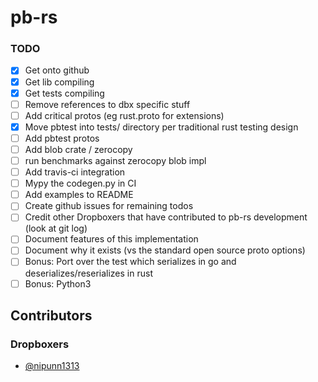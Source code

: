 # pb-rs

### TODO

- [x] Get onto github
- [x] Get lib compiling
- [x] Get tests compiling
- [ ] Remove references to dbx specific stuff
- [ ] Add critical protos (eg rust.proto for extensions)
- [x] Move pbtest into tests/ directory per traditional rust testing design
- [ ] Add pbtest protos
- [ ] Add blob crate / zerocopy
- [ ] run benchmarks against zerocopy blob impl
- [ ] Add travis-ci integration
- [ ] Mypy the codegen.py in CI
- [ ] Add examples to README
- [ ] Create github issues for remaining todos
- [ ] Credit other Dropboxers that have contributed to pb-rs development (look at git log)
- [ ] Document features of this implementation
- [ ] Document why it exists (vs the standard open source proto options)
- [ ] Bonus: Port over the test which serializes in go and deserializes/reserializes in rust
- [ ] Bonus: Python3

## Contributors

### Dropboxers
- [@nipunn1313](https://github.com/nipunn1313)
